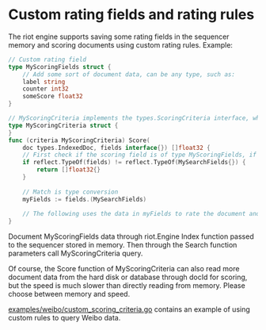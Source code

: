 Custom rating fields and rating rules
===

The riot engine supports saving some rating fields in the sequencer memory and scoring documents using custom rating rules. Example:

```go
// Custom rating field
type MyScoringFields struct {
	// Add some sort of document data, can be any type, such as:
	label string
	counter int32
	someScore float32
}

// MyScoringCriteria implements the types.ScoringCriteria interface, which is the Score function below
type MyScoringCriteria struct {
}
func (criteria MyScoringCriteria) Score(
	doc types.IndexedDoc, fields interface{}) []float32 {
	// First check if the scoring field is of type MyScoringFields, if not, an empty slice is returned and the document is removed from the result
	if reflect.TypeOf(fields) != reflect.TypeOf(MySearchFields{}) {
		return []float32{}
	}
	
	// Match is type conversion
	myFields := fields.(MySearchFields)
	
	// The following uses the data in myFields to rate the document and return the score
}
```

Document MyScoringFields data through riot.Engine Index function passed to the sequencer stored in memory. Then through the Search function parameters call MyScoringCriteria query.

Of course, the Score function of MyScoringCriteria can also read more document data from the hard disk or database through docId for scoring, but the speed is much slower than directly reading from memory. Please choose between memory and speed.

[examples/weibo/custom_scoring_criteria.go](/examples/weibo/custom_scoring_criteria.go)   contains an example of using custom rules to query Weibo data.
